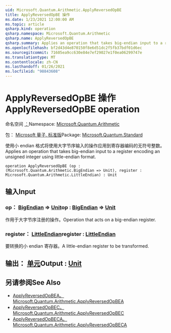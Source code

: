 ```yaml
---
uid: Microsoft.Quantum.Arithmetic.ApplyReversedOpBE
title: ApplyReversedOpBE 操作
ms.date: 1/23/2021 12:00:00 AM
ms.topic: article
qsharp.kind: operation
qsharp.namespace: Microsoft.Quantum.Arithmetic
qsharp.name: ApplyReversedOpBE
qsharp.summary: Applies an operation that takes big-endian input to a register encoding an unsigned integer using little-endian format.
ms.openlocfilehash: bf2d43d4e870150f8e6d51dc2f5fb37bdf01d6ec
ms.sourcegitcommit: 71605ea9cc630e84e7ef29027e1f0ea06299747e
ms.translationtype: MT
ms.contentlocale: zh-CN
ms.lasthandoff: 01/26/2021
ms.locfileid: "98843608"
---
```

# <a name="applyreversedopbe-operation"></a><span data-ttu-id="fe390-102">ApplyReversedOpBE 操作</span><span class="sxs-lookup"><span data-stu-id="fe390-102">ApplyReversedOpBE operation</span></span>

<span data-ttu-id="fe390-103">命名空间 [：](xref:Microsoft.Quantum.Arithmetic)</span><span class="sxs-lookup"><span data-stu-id="fe390-103">Namespace: [Microsoft.Quantum.Arithmetic](xref:Microsoft.Quantum.Arithmetic)</span></span>

<span data-ttu-id="fe390-104">包： [Microsoft 量子. 标准版](https://nuget.org/packages/Microsoft.Quantum.Standard)</span><span class="sxs-lookup"><span data-stu-id="fe390-104">Package: [Microsoft.Quantum.Standard](https://nuget.org/packages/Microsoft.Quantum.Standard)</span></span>


<span data-ttu-id="fe390-105">使用小 endian 格式将使用大字节序输入的操作应用到寄存器编码的无符号整数。</span><span class="sxs-lookup"><span data-stu-id="fe390-105">Applies an operation that takes big-endian input to a register encoding an unsigned integer using little-endian format.</span></span>

```qsharp
operation ApplyReversedOpBE (op : (Microsoft.Quantum.Arithmetic.BigEndian => Unit), register : Microsoft.Quantum.Arithmetic.LittleEndian) : Unit
```


## <a name="input"></a><span data-ttu-id="fe390-106">输入</span><span class="sxs-lookup"><span data-stu-id="fe390-106">Input</span></span>

### <a name="op--bigendian--unit"></a><span data-ttu-id="fe390-107">op： [BigEndian](xref:Microsoft.Quantum.Arithmetic.BigEndian) => [Unit](xref:microsoft.quantum.lang-ref.unit)</span><span class="sxs-lookup"><span data-stu-id="fe390-107">op : [BigEndian](xref:Microsoft.Quantum.Arithmetic.BigEndian) => [Unit](xref:microsoft.quantum.lang-ref.unit)</span></span> 

<span data-ttu-id="fe390-108">作用于大字节序注册的操作。</span><span class="sxs-lookup"><span data-stu-id="fe390-108">Operation that acts on a big-endian register.</span></span>


### <a name="register--littleendian"></a><span data-ttu-id="fe390-109">register： [LittleEndian](xref:Microsoft.Quantum.Arithmetic.LittleEndian)</span><span class="sxs-lookup"><span data-stu-id="fe390-109">register : [LittleEndian](xref:Microsoft.Quantum.Arithmetic.LittleEndian)</span></span>

<span data-ttu-id="fe390-110">要转换的小 endian 寄存器。</span><span class="sxs-lookup"><span data-stu-id="fe390-110">A little-endian register to be transformed.</span></span>



## <a name="output--unit"></a><span data-ttu-id="fe390-111">输出： [单元](xref:microsoft.quantum.lang-ref.unit)</span><span class="sxs-lookup"><span data-stu-id="fe390-111">Output : [Unit](xref:microsoft.quantum.lang-ref.unit)</span></span>



## <a name="see-also"></a><span data-ttu-id="fe390-112">另请参阅</span><span class="sxs-lookup"><span data-stu-id="fe390-112">See Also</span></span>

- [<span data-ttu-id="fe390-113">ApplyReversedOpBEA。</span><span class="sxs-lookup"><span data-stu-id="fe390-113">Microsoft.Quantum.Arithmetic.ApplyReversedOpBEA</span></span>](xref:Microsoft.Quantum.Arithmetic.ApplyReversedOpBEA)
- [<span data-ttu-id="fe390-114">ApplyReversedOpBEC。</span><span class="sxs-lookup"><span data-stu-id="fe390-114">Microsoft.Quantum.Arithmetic.ApplyReversedOpBEC</span></span>](xref:Microsoft.Quantum.Arithmetic.ApplyReversedOpBEC)
- [<span data-ttu-id="fe390-115">ApplyReversedOpBECA。</span><span class="sxs-lookup"><span data-stu-id="fe390-115">Microsoft.Quantum.Arithmetic.ApplyReversedOpBECA</span></span>](xref:Microsoft.Quantum.Arithmetic.ApplyReversedOpBECA)